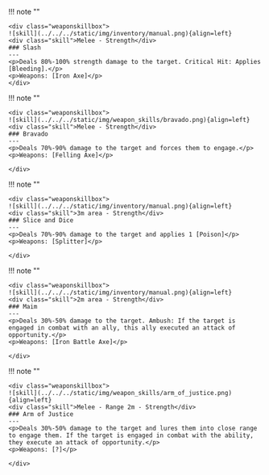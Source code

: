 !!! note ""

    <div class="weaponskillbox">
    ![skill](../../../static/img/inventory/manual.png){align=left}
    <div class="skill">Melee - Strength</div>
    ### Slash
    ---
    <p>Deals 80%-100% strength damage to the target. Critical Hit: Applies [Bleeding].</p>
    <p>Weapons: [Iron Axe]</p>
    </div>

!!! note ""

    <div class="weaponskillbox">
    ![skill](../../../static/img/weapon_skills/bravado.png){align=left}
    <div class="skill">Melee - Strength</div>
    ### Bravado
    ---
    <p>Deals 70%-90% damage to the target and forces them to engage.</p>
    <p>Weapons: [Felling Axe]</p>

    </div>

!!! note ""

    <div class="weaponskillbox">
    ![skill](../../../static/img/inventory/manual.png){align=left}
    <div class="skill">3m area - Strength</div>
    ### Slice and Dice
    ---
    <p>Deals 70%-90% damage to the target and applies 1 [Poison]</p>
    <p>Weapons: [Splitter]</p>

    </div>

!!! note ""

    <div class="weaponskillbox">
    ![skill](../../../static/img/inventory/manual.png){align=left}
    <div class="skill">2m area - Strength</div>
    ### Maim
    ---
    <p>Deals 30%-50% damage to the target. Ambush: If the target is engaged in combat with an ally, this ally executed an attack of opportunity.</p>
    <p>Weapons: [Iron Battle Axe]</p>

    </div>

!!! note ""

    <div class="weaponskillbox">
    ![skill](../../../static/img/weapon_skills/arm_of_justice.png){align=left}
    <div class="skill">Melee - Range 2m - Strength</div>
    ### Arm of Justice
    ---
    <p>Deals 30%-50% damage to the target and lures them into close range to engage them. If the target is engaged in combat with the ability, they execute an attack of opportunity.</p>
    <p>Weapons: [?]</p>

    </div>
